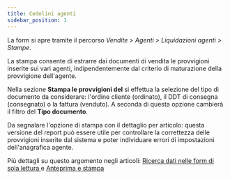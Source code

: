 ```yaml
---
title: Cedolini agenti
sidebar_position: 1
---
```


La form si apre tramite il percorso *Vendite > Agenti > Liquidazioni agenti > Stampe*.

La stampa consente di estrarre dai documenti di vendita le provvigioni inserite sui vari agenti, indipendentemente dal criterio di maturazione della provvigione dell'agente.

Nella sezione **Stampa le provvigioni del** si effettua la selezione del tipo di documento da considerare: l'ordine cliente (ordinato), il DDT di consegna (consegnato) o la fattura (venduto). A seconda di questa opzione cambierà il filtro del **Tipo documento**.

Da segnalare l'opzione di stampa con il dettaglio per articolo: questa versione del report può essere utile per controllare la correttezza delle provvigioni inserite dal sistema e poter individuare errori di impostazioni dell'anagrafica agente.

Più dettagli su questo argomento negli articoli: [Ricerca dati nelle form di sola lettura ](/docs/guide/common/operations-with-data/data-search-in-read-only-forms) e [Anteprima e stampa](/docs/guide/common/operations-with-data/reports) 